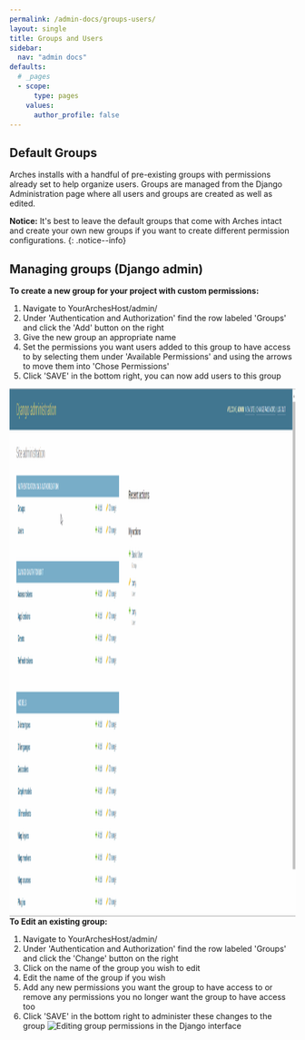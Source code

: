 ```yaml
---
permalink: /admin-docs/groups-users/
layout: single
title: Groups and Users
sidebar:
  nav: "admin docs"
defaults:
  # _pages
  - scope:
      type: pages
    values:
      author_profile: false
---
```


## Default Groups
Arches installs with a handful of pre-existing groups with permissions already set to help organize users. Groups are managed from the Django Administration page where all users and groups are created as well as edited.

**Notice:** It's best to leave the default groups that come with Arches intact and create your own new groups if you want to create different permission configurations.
{: .notice--info}

## Managing groups (Django admin)
**To create a new group for your project with custom permissions:**
1. Navigate to YourArchesHost/admin/
1. Under 'Authentication and Authorization' find the row labeled 'Groups' and click the 'Add' button on the right
1. Give the new group an appropriate name
1. Set the permissions you want users added to this group to have access to by selecting them under 'Available Permissions' and using the arrows to move them into 'Chose Permissions'
1. Click 'SAVE' in the bottom right, you can now add users to this group
<img src="/assets/GIFs/groupCreate.gif" width = "2000" height = "931" align = "right" />

**To Edit an existing group:**
1. Navigate to YourArchesHost/admin/
1. Under 'Authentication and Authorization' find the row labeled 'Groups' and click the 'Change' button on the right
1. Click on the name of the group you wish to edit
1. Edit the name of the group if you wish
1. Add any new permissions you want the group to have access to or remove any permissions you no longer want the group to have access too
1. Click 'SAVE' in the bottom right to administer these changes to the group
![Editing group permissions in the Django interface]({{site.url}}/assets/GIFs/groupEdit.gif)
